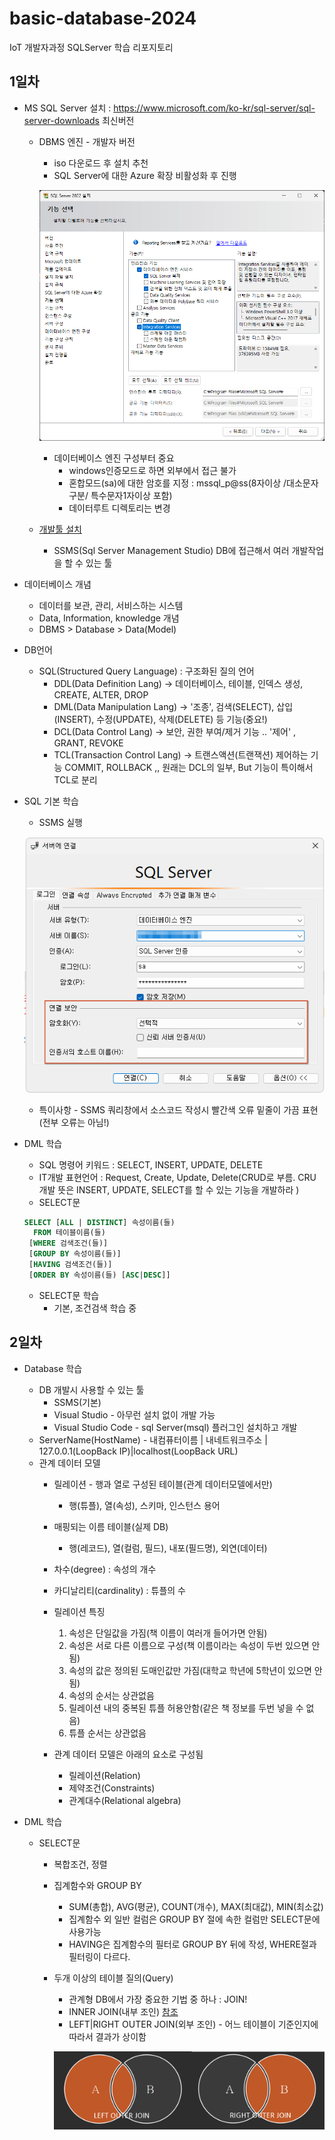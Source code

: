 # basic-database-2024
IoT 개발자과정 SQLServer 학습 리포지토리

## 1일차
- MS SQL Server 설치 : https://www.microsoft.com/ko-kr/sql-server/sql-server-downloads 최신버전
    - DBMS 엔진 - 개발자 버전
        - iso 다운로드 후 설치 추천
        - SQL Server에 대한 Azure 확장 비활성화 후 진행

        ![기능선택](https://raw.githubusercontent.com/qkrskdusdlqslek/basic-database-2024/main/images/db001.png)

        - 데이터베이스 엔진 구성부터 중요
            - windows인증모드로 하면 외부에서 접근 불가
            - 혼합모드(sa)에 대한 암호를 지정 : mssql_p@ss(8자이상 /대소문자구분/ 특수문자1자이상 포함)
            - 데이터루트 디렉토리는 변경
    - [개발툴 설치](https://learn.microsoft.com/ko-kr/sql/ssms/download-sql-server-management-studio-ssms?view=sql-server-ver16#download-ssms)
        - SSMS(Sql Server Management Studio) DB에 접근해서 여러 개발작업을 할 수 있는 툴

- 데이터베이스 개념
    - 데이터를 보관, 관리, 서비스하는 시스템
    - Data, Information, knowledge 개념
    - DBMS > Database > Data(Model)

- DB언어
    - SQL(Structured Query Language) : 구조화된 질의 언어
       - DDL(Data Definition Lang) -> 데이터베이스, 테이블, 인덱스 생성, CREATE, ALTER, DROP
       - DML(Data Manipulation Lang) -> '조종', 검색(SELECT), 삽입(INSERT), 수정(UPDATE), 삭제(DELETE) 등 기능(중요!)
       - DCL(Data Control Lang) -> 보안, 권한 부여/제거 기능 .. '제어' , GRANT, REVOKE
       - TCL(Transaction Control Lang) -> 트랜스액션(트랜잭션) 제어하는 기능 COMMIT, ROLLBACK ,, 원래는 DCL의 일부, But 기능이 특이해서 TCL로 분리

- SQL 기본 학습
    - SSMS 실행 

    ![SSMS로그인](https://raw.githubusercontent.com/qkrskdusdlqslek/basic-database-2024/main/images/db002.png)

    - 특이사항 - SSMS 쿼리창에서 소스코드 작성시 빨간색 오류 밑줄이 가끔 표현(전부 오류는 아님!)

- DML 학습
    - SQL 명령어 키워드 : SELECT, INSERT, UPDATE, DELETE
    - IT개발 표현언어 : Request, Create, Update, Delete(CRUD로 부름. CRU 개발 뜻은 INSERT, UPDATE, SELECT를 할 수 있는 기능을 개발하라 )
    - SELECT문
    ```sql
    SELECT [ALL | DISTINCT] 속성이름(들)
      FROM 테이블이름(들)
     [WHERE 검색조건(들)]
     [GROUP BY 속성이름(들)]
     [HAVING 검색조건(들)]
     [ORDER BY 속성이름(들) [ASC|DESC]]
    ```
    - SELECT문 학습
        - 기본, 조건검색 학습 중

## 2일차
- Database 학습
    - DB 개발시 사용할 수 있는 툴
        - SSMS(기본)
        - Visual Studio - 아무런 설치 없이 개발 가능
        - Visual Studio Code - sql Server(msql) 플러그인 설치하고 개발
    - ServerName(HostName) - 내컴퓨터이름 | 내네트워크주소 | 127.0.0.1(LoopBack IP)|localhost(LoopBack URL)
    - 관계 데이터 모델
        - 릴레이션 - 행과 열로 구성된 테이블(관계 데이터모델에서만)
            - 행(튜플), 열(속성), 스키마, 인스턴스 용어
        - 매핑되는 이름 테이블(실제 DB)
            - 행(레코드), 열(컬럼, 필드), 내포(필드명), 외연(데이터)
        - 차수(degree) : 속성의 개수
        - 카디날리티(cardinality) : 튜플의 수

        - 릴레이션 특징
            1. 속성은 단일값을 가짐(책 이름이 여러개 들어가면 안됨)
            2. 속성은 서로 다른 이름으로 구성(책 이름이라는 속성이 두번 있으면 안됨)
            3. 속성의 값은 정의된 도매인값만 가짐(대학교 학년에 5학년이 있으면 안됨)
            4. 속성의 순서는 상관없음
            5. 릴레이션 내의 중복된 튜플 허용안함(같은 책 정보를 두번 넣을 수 없음)
            6. 튜플 순서는 상관없음

        - 관계 데이터 모델은 아래의 요소로 구성됨
            - 릴레이션(Relation)
            - 제약조건(Constraints)
            - 관계대수(Relational algebra)

- DML 학습
    - SELECT문
        - 복합조건, 정렬
        - 집계함수와 GROUP BY
            - SUM(총합), AVG(평균), COUNT(개수), MAX(최대값), MIN(최소값) 
            - 집계함수 외 일반 컬럼은 GROUP BY 절에 속한 컬럼만 SELECT문에 사용가능
            - HAVING은 집계함수의 필터로 GROUP BY 뒤에 작성, WHERE절과 필터링이 다르다.

        - 두개 이상의 테이블 질의(Query)
            - 관계형 DB에서 가장 중요한 기법 중 하나 : JOIN!
            - INNER JOIN(내부 조인) [참조](https://sql-joins.leopard.in.ua/)
            - LEFT|RIGHT OUTER JOIN(외부 조인) - 어느 테이블이 기준인지에 따라서 결과가 상이함

            ![외부조인](https://raw.githubusercontent.com/qkrskdusdlqslek/basic-database-2024/main/images/db004.png)













